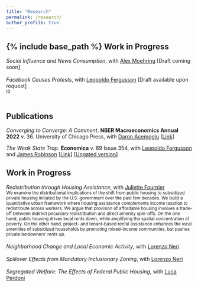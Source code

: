 ```yaml
---
title: "Research"
permalink: /research/
author_profile: true
---
```

{% include base_path %}
**Work in Progress**
------


*Social Influence and News Consumption*, with [Alex Moehring](https://sites.google.com/view/alexmoehring) [Draft coming soon] <!-- \[[IZA Discussion Paper No. 15855](https://papers.ssrn.com/sol3/papers.cfm?abstract_id=4319009)\]  
<br> <sub>t0 </sub>
-->
<br>
<br>
*Facebook Causes Protests*, with [Leopoldo Fergusson](https://www.leopoldofergusson.com/) [Draft available upon request]  <br> <sub>t0</sub>
<br>
<br>


**Publications**
------

*Converging to Converge: A Comment*. **NBER Macroeconomics Annual 2022** v. 36. University of Chicago Press, with [Daron Acemoglu](https://economics.mit.edu/people/faculty/daron-acemoglu) \[[Link](../files/comment_converging.pdf)\] <br>
<!--<sub> Coverage: [Building the Skyline](https://buildingtheskyline.org/supply-and-rents/) </sub>-->

*The Weak State Trap*. **Economica** v. 89 Issue 354, with [Leopoldo Fergusson]((https://www.leopoldofergusson.com/)) and [James Robinson]((https://harris.uchicago.edu/directory/james-robinson))  \[[Link](https://onlinelibrary.wiley.com/doi/full/10.1111/ecca.12399)\] \[[Ungated version](../files/FergussonMolinaRobinson2022.pdf)\] <br>
<!--<sub> Coverage: [Building the Skyline](https://buildingtheskyline.org/supply-and-rents/) </sub>-->


<!--
\footnotesize{We revisit recent evidence by Kremer, Willis, and You (2021) suggesting that the lack of economic convergence in early years has now been replaced by modest convergence. We show theoretically and empirically that failure to include country fixed effects will create a bias in convergence coefficients toward zero and this bias can be time varying, even when the underlying country-level parameters are stable. Our reanalysis finds no evidence of major changes in patterns of convergence and, more importantly, no flattening of the relationship between institutional variables and economic growth.
}\\
\\
 \textbf{The Weak State Trap} (with Leopoldo Fergusson and James Robinson, 2021). \textit{Economica}, v. 89 Issue 354.

\footnotesize{Development outcomes come in ‘clusters’ that seem difficult to exit. Typically juxtapositioned are states that are both weak in the sense of lacking fiscal resources, but also patrimonial or clientelistic in the way in which they operate. We document the individual behaviour underlying such a cluster using original data from Colombia. We show that tax evasion, as a measure of state weakness, and vote buying, as a measure of clientelism, are highly correlated at the individual level. We argue that while state weakness creates the right environment for clientelism to flourish, clientelism sets in place a structure of incentives for politicians and citizens that is detrimental to building state capacity. We also document that both practices are widely accepted in society, a result consistent with a deeply entrenched relationship of mutually reinforcing influences. Finally, we present evidence of a vector of other types of behaviour and beliefs that are highly correlated with both clientelism and tax evasion, which suggest the presence of multiple feedback loops that we argue justifies calling this situation a trap.} \\
\\
 \textbf{Consumers as VAT ``Evaders'': Incidence, Social Bias, and Correlates in Colombia} (with Leopoldo Fergusson and Juan Felipe Ria\~{n}o, 2019).  \textit{Economia}, v. 19(2). 

\footnotesize{
Tax evasion lies at the core of the relationship between citizens and the state: it reflects the level of trust in the state and compliance with society’s implicit social contract. How- ever, empirically analyzing tax evasion is challenging, particularly because there are few direct and reliable measures. We conduct list experiments on a large sample of households to estimate how frequently consumers are willing to be complicit in value added tax (VAT) evasion, as well as the extent of social desirability bias in respondent answers. Around 20 percent of respondents agree to make purchases without a receipt in order to avoid paying VAT; surprisingly, they are not ashamed to admit this openly. Evasion is more prevalent in places with more informality and less physical presence of the state, as well as among poorer, less educated individuals and those who disregard the rule of law.
}
\\
\\
\textbf{I Sell My Vote, and So What? Incidence, Social Bias, and Correlates of Clientelism in Colombia} (with Leopoldo Fergusson and Juan Felipe Ria\~{n}o, 2018). \textit{Economia}, v. 19(1).

\footnotesize{
Exchanging one’s vote for particularistic benefits—practices usually grouped under clientelism—is often thought to weaken programmatic links between citizens and politicians and disincentivize public good provision, as well as undermine voter autonomy and the ideal role of elections. However, empirically analyzing this key phenomenon for the working of democracies entails formidable challenges. We conduct list experiments on a large sample of households to estimate the incidence of clientelistic vote buying, as well as the extent to which respondents refrain from openly recognizing this behavior. Nearly one out of every five respondents engage in clientelism, and, surprisingly, they do not feel ashamed to admit it. Guided by the existing literature and systematically verifying the sensitivity of the results to model specification, we examine the robust correlates of clientelism and discuss the implications of our key findings}\\

-->
**Work in Progress**
------
<!--
<details> <summary> <i>Local Effects of Bypassing Zoning Regulations in High-Income Areas</i>, with <a href="[https://Example.com](https://noemiesportiche.netlify.app/)"><mark class="color:blue;">Noémie Sportiche</p></mark> </summary> <sub> An increasing number of jurisdictions are passing regulations to allow for denser housing in high-income areas. This paper examines how local house prices and existing residents -who are often strongly opposed to these policies- react to this new construction. We focus on housing constructed under Chapter 40B, a Massachusetts state policy that requires all municipalities to maintain a minimum proportion of affordable housing and allows developers to bypass local zoning regulations if those minimums are not met. Using a difference-in-differences design that compares housing located near 40B developments to housing located slightly farther away paired with rich individual-level data, we provide two sets of results. First, large 40B developments lead to substantial decreases in nearby house prices, while smaller developments do not affect prices. Second, nearby residents respond by moving out at higher rates after large 40B developments are constructed, although we do not observe significant changes in existing residents’ political participation at the state or federal level. </sub> </details>
-->

*Redistribution through Housing Assistance*, with [Juliette Fournier](https://juliettefournier.site/)  <br> <sub>We examine the distributional implications of the shift from public housing to subsidized private housing initiated by the U.S. government over the past few decades. We build a quantitative urban framework where housing assistance complements income taxation to redistribute across workers. We argue that provision of affordable housing involves a trade-off between indirect pecuniary redistribution and direct amenity spin-offs. On the one hand, public housing drives local rents down, while amplifying the spatial concentration of poverty. On the other hand, project- and tenant-based rental assistance enhances the local amenities of subsidized households by promoting mixed-income communities, but pushes private landowners’ rents up. </sub>
<br>
<br>
*Neighborhood Change and Local Economic Activity*, with [Lorenzo Neri](https://sites.google.com/view/lorenzoneri)
<br>
<br>
*Spillover Effects from Mandatory Inclusionary Zoning*, with [Lorenzo Neri](https://sites.google.com/view/lorenzoneri)
<br>
<br>
*Segregated Welfare: The Effects of Federal Public Housing*, with [Luca Perdoni](https://www.lucaperdoni.com/)
